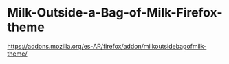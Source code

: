 # Milk-Outside-a-Bag-of-Milk-Firefox-theme

https://addons.mozilla.org/es-AR/firefox/addon/milkoutsidebagofmilk-theme/

